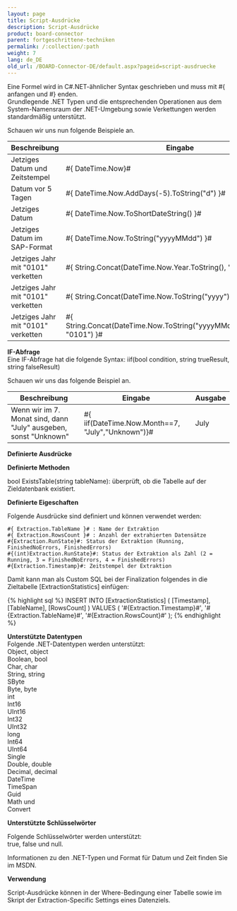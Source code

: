 ```yaml
---
layout: page
title: Script-Ausdrücke
description: Script-Ausdrücke
product: board-connector
parent: fortgeschrittene-techniken
permalink: /:collection/:path
weight: 7
lang: de_DE
old_url: /BOARD-Connector-DE/default.aspx?pageid=script-ausdruecke
---
```


Eine Formel wird in C#.NET-ähnlicher Syntax geschrieben und muss mit #{ anfangen und #} enden.<br>
Grundlegende .NET Typen und die entsprechenden Operationen aus dem System-Namensraum der .NET-Umgebung sowie Verkettungen werden standardmäßig unterstützt. 

Schauen wir uns nun folgende Beispiele an.

| Beschreibung                           | Eingabe                                                                         | Ausgabe              |
|---------------------------------------|-------------------------------------------------------------------------------|---------------------|
| Jetziges Datum und Zeitstempel            | #{ DateTime.Now}#                                                             | 23.07.2013 10:17:37 |
| Datum vor 5 Tagen                       | #{ DateTime.Now.AddDays(-5).ToString("d") }#                                  | 18.07.2013          |
| Jetziges Datum                          | #{ DateTime.Now.ToShortDateString() }#                                        | 23.07.2013          |
| Jetziges Datum im SAP-Format            | #{ DateTime.Now.ToString("yyyyMMdd") }#                                       | 20130723            |
| Jetziges Jahr mit "0101" verketten | #{ String.Concat(DateTime.Now.Year.ToString(), "0101") }#                     | 20130101            |
| Jetziges Jahr mit "0101" verketten | #{ String.Concat(DateTime.Now.ToString("yyyy"), "0101") }#                    | 20130101            |
| Jetziges Jahr mit "0101" verketten | #{ String.Concat(DateTime.Now.ToString("yyyyMMdd").Substring(0,4), "0101") }# | 20130101            |

**IF-Abfrage**<br>
Eine IF-Abfrage hat die folgende Syntax: iif(bool condition, string trueResult, string falseResult)  

Schauen wir uns das folgende Beispiel an.

| Beschreibung                                                        | Eingabe                                             | Ausgabe |
|--------------------------------------------------------------------|---------------------------------------------------|--------|
| Wenn wir im 7. Monat sind, dann "July" ausgeben, sonst "Unknown"  | #{ iif(DateTime.Now.Month==7, "July","Unknown")}# | July   |

**Definierte Ausdrücke**

**Definierte Methoden**

bool ExistsTable(string tableName): überprüft, ob die Tabelle auf der Zieldatenbank existiert.


**Definierte Eigeschaften** 

Folgende Ausdrücke sind definiert und können verwendet werden: 

```
#{ Extraction.TableName }# : Name der Extraktion 
#{ Extraction.RowsCount }# : Anzahl der extrahierten Datensätze
#{Extraction.RunState}#: Status der Extraktion (Running, FinishedNoErrors, FinishedErrors)
#{(int)Extraction.RunState}#: Status der Extraktion als Zahl (2 = Running, 3 = FinishedNoErrors, 4 = FinishedErrors)
#{Extraction.Timestamp}#: Zeitstempel der Extraktion
```

Damit kann man als Custom SQL bei der Finalization folgendes in die Zieltabelle [ExtractionStatistics] einfügen: 

{% highlight sql %}
INSERT INTO [ExtractionStatistics]
(
     [Timestamp], 
     [TableName], 
     [RowsCount]
)
VALUES
(
     '#{Extraction.Timestamp}#', 
     '#{Extraction.TableName}#', 
     '#{Extraction.RowsCount}#'
);
{% endhighlight %}


**Unterstützte Datentypen**<br>
Folgende .NET-Datentypen werden unterstützt:<br>
Object, object<br>
Boolean, bool<br>
Char, char<br>
String, string<br>
SByte<br>
Byte, byte<br>
int<br>
Int16<br>
UInt16<br>
Int32<br>
UInt32<br>
long<br>
Int64<br>
UInt64<br>
Single<br>
Double, double<br>
Decimal, decimal<br>
DateTime<br>
TimeSpan<br>
Guid<br>
Math und<br> 
Convert<br>

**Unterstützte Schlüsselwörter**

Folgende Schlüsselwörter werden unterstützt: <br>
true, false und null.

Informationen zu den .NET-Typen und Format für Datum und Zeit finden Sie im MSDN.



**Verwendung** 

Script-Ausdrücke können in der Where-Bedingung einer Tabelle sowie im Skript der Extraction-Specific Settings eines Datenziels.  
